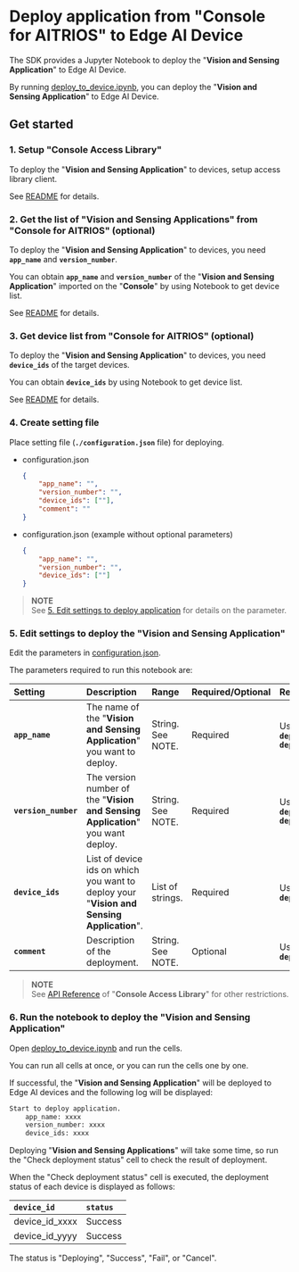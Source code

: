 # Deploy application from "**Console for AITRIOS**" to Edge AI Device

The SDK provides a Jupyter Notebook to deploy the "**Vision and Sensing Application**" to Edge AI Device.

By running [deploy_to_device.ipynb](./deploy_to_device.ipynb), you can deploy the "**Vision and Sensing Application**" to Edge AI Device.

## Get started

### 1. Setup "**Console Access Library**"
To deploy the "**Vision and Sensing Application**" to devices, setup access library client.

See [README](./../../_common/set_up_console_client/README.md) for details.

### 2. Get the list of "**Vision and Sensing Applications**" from "**Console for AITRIOS**" (optional)

To deploy the "**Vision and Sensing Application**" to devices, you need **`app_name`** and **`version_number`**.

You can obtain **`app_name`** and **`version_number`** of the "**Vision and Sensing Application**" imported on the "**Console**" by using Notebook to get device list.

See [README](./../../4_prepare_application/get_application_list/README.md) for details. 

### 3. Get device list from "**Console for AITRIOS**" (optional)

To deploy the "**Vision and Sensing Application**" to devices, you need **`device_ids`** of the target devices.

You can obtain **`device_ids`** by using Notebook to get device list.

See [README](./../../4_prepare_application/get_device_list/README.md) for details.

### 4. Create setting file
Place setting file (**`./configuration.json`** file) for deploying.
- configuration.json
    ```json
	{
		"app_name": "",
		"version_number": "",
		"device_ids": [""],
		"comment": ""
	}
    ```

- configuration.json (example without optional parameters)
    ```json
	{
		"app_name": "",
		"version_number": "",
		"device_ids": [""]
	}
    ```

> **NOTE**<br>
> See [5. Edit settings to deploy application](#5-edit-settings-to-deploy-the-vision-and-sensing-application) for details on the parameter.

### 5. Edit settings to deploy the "**Vision and Sensing Application**"

Edit the parameters in [configuration.json](./configuration.json).

The parameters required to run this notebook are:

|Setting|Description|Range|Required/Optional|Remarks
|:--|:--|:--|:--|:--|
|**`app_name`**|The name of the "**Vision and Sensing Application**" you want to deploy.|String. See NOTE.|Required|Used for "**Console Access Library**" API: <br> **`deployment.deployment.Deployment.deploy_device_app`** <br> **`deployment.deployment.Deployment.get_device_app_deploys`**|
|**`version_number`**|The version number of the "**Vision and Sensing Application**" you want deploy.|String. See NOTE.|Required|Used for "**Console Access Library**" API: <br> **`deployment.deployment.Deployment.deploy_device_app`** <br> **`deployment.deployment.Deployment.get_device_app_deploys`**|
|**`device_ids`**|List of device ids on which you want to deploy your "**Vision and Sensing Application**".|List of strings.|Required|Used for "**Console Access Library**" API: <br> **`deployment.deployment.Deployment.deploy_device_app`**|
|**`comment`**|Description of the deployment.|String. See NOTE.|Optional|Used for "**Console Access Library**" API: <br> **`deployment.deployment.Deployment.deploy_device_app`**|

> **NOTE**<br>
> See [API Reference](https://developer.aitrios.sony-semicon.com/development-guides/reference/api-references/) of "**Console Access Library**" for other restrictions.

### 6. Run the notebook to deploy the "**Vision and Sensing Application**"

Open [deploy_to_device.ipynb](./deploy_to_device.ipynb) and run the cells.

You can run all cells at once, or you can run the cells one by one.

If successful, the "**Vision and Sensing Application**" will be deployed to Edge AI devices and the following log will be displayed:

```bash
Start to deploy application. 
	app_name: xxxx
	version_number: xxxx
	device_ids: xxxx
```

Deploying "**Vision and Sensing Applications**" will take some time, so run the "Check deployment status" cell to check the result of deployment.

When the "Check deployment status" cell is executed, the deployment status of each device is displayed as follows:

|**`device_id`**| **`status`** |
|:--|:--|
|device_id_xxxx|Success|
|device_id_yyyy|Success|

The status is "Deploying", "Success", "Fail", or "Cancel".
